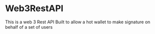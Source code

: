 # Web3RestAPI
This is a web 3 Rest API Built to allow a hot wallet to make signature on behalf of a set of users 
